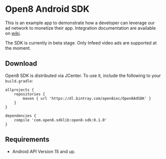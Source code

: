 # Open8 Android SDK
This is an example app to demonstrate how a developer can leverage our ad network to monetize their app. Integration documentation are available on [wiki](https://github.com/open8inc/open8-sdk-android-example/wiki/In-Feed-Wide-Fit-Panel-Ad-Integration-example).

The SDK is currently in beta stage. Only Infeed video ads are supported at the moment.

## Download
Open8 SDK is distributed via JCenter. To use it, include the following to your `build.gradle`:
```
allprojects {
    repositories {
        maven { url 'https://dl.bintray.com/open8inc/Open8AdSDK' }
    }
}

dependencies {
    compile 'com.open8.sdklib:open8-sdk:0.1.0'
}
```
## Requirements

- Android API Version 15 and up.
